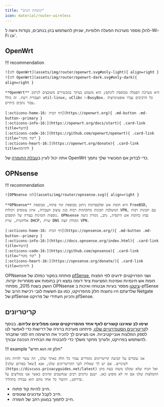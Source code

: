 ```yaml
---
title: "קושחת הנתב"
icon: material/router-wireless
---
```


להלן מספר מערכות הפעלה חלופיות, שניתן להשתמש בהן בנתבים, נקודות גישה ל-Wi-Fi וכו'.

## OpenWrt

!!! recommendation

    ![לוגו OpenWrt](assets/img/router/openwrt.svg#only-light){ align=right }
    ![לוגו OpenWrt](assets/img/router/openwrt-dark.svg#only-dark){ align=right }
    
    **OpenWrt** היא מערכת הפעלה מבוססת לינוקס; הוא משמש בעיקר במכשירים משובצים לניתוב תעבורת רשת. זה כולל util-linux, uClibc ו-BusyBox. כל הרכיבים עברו אופטימיזציה עבור נתבים ביתיים.
    
    [:octicons-home-16: דף הבית](https://openwrt.org){ .md-button .md-button--primary }
    [:octicons-info-16:](https://openwrt.org/docs/start){ .card-link title=תיעוד}
    [:octicons-code-16:](https://github.com/openwrt/openwrt){ .card-link title="קוד מקור" }
    [:octicons-heart-16:](https://openwrt.org/donate){ .card-link title=לתרומה }

אתה יכול לעיין ב[טבלת החומרה](https://openwrt.org/toh/start) של OpenWrt כדי לבדוק אם המכשיר שלך נתמך.

## OPNsense

!!! recommendation

    ![OPNsense לוגו](assets/img/router/opnsense.svg){ align=right }
    
    **OPNsense** היא חומת אש ופלטפורמת ניתוב מבוססת קוד פתוח, מבוססת FreeBSD, המשלבת תכונות מתקדמות רבות כגון עיצוב תעבורה, איזון עומסים ויכולות VPN, עם תכונות רבות נוספות הזמינות בצורה של תוספים. OPNsense נפוץ כחומת אש היקפית, נתב, נקודת גישה אלחוטית, שרת DHCP, שרת DNS ונקודת קצה VPN.
    
    [:octicons-home-16: דף הבית](https://opnsense.org/){ .md-button .md-button--primary }
    [:octicons-info-16:](https://docs.opnsense.org/index.html){ .card-link title=תיעוד}
    [:octicons-code-16:](https://github.com/opnsense){ .card-link title="קוד מקור" }
    [:octicons-heart-16:](https://opnsense.org/donate/){ .card-link title=לתרומה }

OPNsense פותחה במקור כמזלג של [pfSense](https://en.wikipedia.org/wiki/PfSense), ושני הפרויקטים ידועים לפי הפצות חומת אש חינמיות ואמינות המציעות ציוד דומה נמצא רק בחומות אש מסחריות יקרות. הושק בשנת 2015, מפתחי OPNsense [ציטטו](https://docs.opnsense.org/history/thefork.html) מספר בעיות אבטחה ואיכות ב-pfSense שלדעתם היו נחוצות חלק מהפרויקט, כמו גם חששות לגבי רכישת הרוב של Netgate של pfSense והכיוון העתידי של פרויקט pfSense.

## קריטריונים

**שימו לב שאיננו קשורים לאף אחד מהפרויקטים שאנו ממליצים עליהם.** בנוסף ל[קריטריונים הסטנדרטיים שלנו](about/criteria.md), פיתחנו מערכת ברורה של דרישות כדי לאפשר לנו לספק המלצות אובייקטיביות. אנו מציעים לך להכיר את הרשימה הזו לפני שתבחר להשתמש בפרויקט, ולערוך מחקר משלך כדי להבטיח שזו הבחירה הנכונה עבורך.

!!! example "חלק זה הוא חדש"

    אנו עובדים על קביעת קריטריונים מוגדרים עבור כל חלק באתר שלנו, וזה עשוי להיות נתון לשינויים. אם יש לך שאלות לגבי הקריטריונים שלנו, אנא [שאל בפורום שלנו](https://discuss.privacyguides.net/latest) ואל תניח שלא שקלנו משהו בעת מתן ההמלצות שלנו אם זה לא מופיע כאן. ישנם גורמים רבים שנחשבים ונדונים כאשר אנו ממליצים על פרויקט, ותיעוד כל אחד מהם הוא עבודה בתהליך.

- חייב להיות קוד פתוח.
- חייב לקבל עדכונים שוטפים.
- חייב לתמוך במגוון רחב של חומרה.
